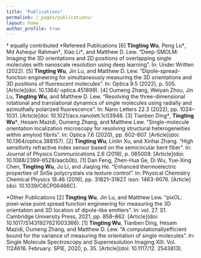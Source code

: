 ```yaml
---
title: "Publications"
permalink: /_pages/publications/
layout: home
author_profile: true
---
```

† equally contributed
*Refereed Publications
[6] __Tingting Wu__, Peng Lu†, Md Ashequr Rahman†, Xiao Li†, and Matthew D. Lew. “Deep-SMOLM: Imaging
the 3D orientations and 2D positions of overlapping single molecules with nanoscale resolution using deep
learning”. In: Under Written (2022).
[5] __Tingting Wu__, Jin Lu, and Matthew D. Lew. “Dipole-spread-function engineering for simultaneously measuring
the 3D orientations and 3D positions of fluorescent molecules”. In: Optica 9.5 (2022), p. 505. [Article](doi: 10.1364/
optica.451899).
[4] Oumeng Zhang, Weiyan Zhou, Jin Lu, __Tingting Wu__, and Matthew D. Lew. “Resolving the three-dimensional
rotational and translational dynamics of single molecules using radially and azimuthally polarized fluorescence”.
In: Nano Letters 22.3 (2022), pp. 1024–1031. [Article]doi: 10.1021/acs.nanolett.1c03948.
[3] Tianben Ding†, __Tingting Wu__†, Hesam Mazidi, Oumeng Zhang, and Matthew Lew. “Single-molecule orientation
localization microscopy for resolving structural heterogeneities within amyloid fibrils”. In: Optica 7.6
(2020), pp. 602–607. [Article](doi: 10.1364/optica.388157).
[2] __Tingting Wu__, Linlin Xu, and Xinhai Zhang. “High sensitivity refractive index sensor based on the semicircular
bent fiber”. In: Journal of Physics Communications 2.6 (2018), p. 065009. [Article](doi: 10.1088/2399-6528/aacb0b).
[1] Dan Feng, Zhen-Hua Ge, Di Wu, Yue-Xing Chen, __Tingting Wu__, Ju Li, and Jiaqing He. “Enhanced thermoelectric
properties of SnSe polycrystals via texture control”. In: Physical Chemistry Chemical Physics 18.46
(2016), pp. 31821–31827. issn: 1463-9076. [Article](doi: 10.1039/C6CP06466C).

*Other Publications
[2] __Tingting Wu__, Jin Lu, and Matthew Lew. “pixOL: pixel-wise point spread function engineering for measuring
the 3D orientation and 3D location of dipole-like emitters”. In: vol. 27. S1. Cambridge University Press, 2021,
pp. 858–862. [Article](doi: 10.1017/S1431927621003366).
[1] __Tingting Wu__, Tianben Ding, Hesam Mazidi, Oumeng Zhang, and Matthew D. Lew. “A computationallyefficient
bound for the variance of measuring the orientation of single molecules”. In: Single Molecule Spectroscopy
and Superresolution Imaging XIII. Vol. 1124616. February. SPIE, 2020, p. 35. [Article](doi: 10.1117/12.
2543813).
